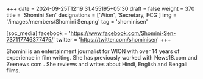 +++
date = 2024-09-25T12:19:31.455195+05:30
draft = false
weight = 370
title = 'Shomini Sen'
designations = ['Wion', 'Secretary, FCG']
img = '/images/members/Shomini Sen.png'
tag = 'shominisen'

[soc_media]
facebook = 'https://www.facebook.com/Shomini-Sen-737117746377475/'
twitter = 'https://twitter.com/shominisen'
+++

Shomini is an entertainment journalist for WION with over 14 years of experience in film writing. She has previously worked with News18.com and Zeenews.com . She reviews and writes about Hindi, English and Bengali films.
